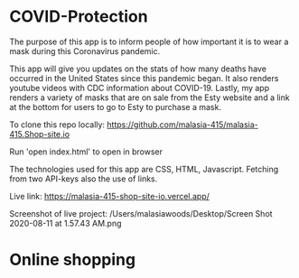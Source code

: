 # COVID-Protection
The purpose of this app is to inform people of how important it is to wear a mask during this Coronavirus pandemic. 

This app will give you updates on the stats of how many deaths have occurred in the United States since this pandemic began. It also renders youtube videos with CDC information about COVID-19. Lastly, my app renders a variety of masks that are on sale from the Esty website and a link at the bottom for users to go to Esty to purchase a mask.

To clone this repo locally: 
https://github.com/malasia-415/malasia-415.Shop-site.io

Run 'open index.html' to open in browser

The technologies used for this app are CSS, HTML, Javascript. Fetching from two API-keys also the use of links. 

Live link: https://malasia-415-shop-site-io.vercel.app/

Screenshot of live project:
/Users/malasiawoods/Desktop/Screen Shot 2020-08-11 at 1.57.43 AM.png


# Online shopping 

